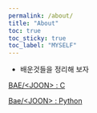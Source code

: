 ```yaml
---
permalink: /about/
title: "About"
toc: true
toc_sticky: true
toc_label: "MYSELF"
---
```

* 배운것들을 정리해 보자


[BAE/&lt;JOON&gt; : C](https://www.acmicpc.net/user/pros0327)

[Bae/&lt;JOON&gt; : Python](https://www.acmicpc.net/user/rynuren)